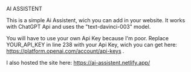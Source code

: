 AI ASSISTENT


This is a simple Ai Assistent, wich you can add in your website. It works with ChatGPT Api and uses the "text-davinci-003" model.

You will have to use your own Api Key because I'm poor. Replace YOUR_API_KEY in line 238 with your Api Key, wich you can get here: https://platform.openai.com/account/api-keys .

I also hosted the site here: https://ai-assistent.netlify.app/
